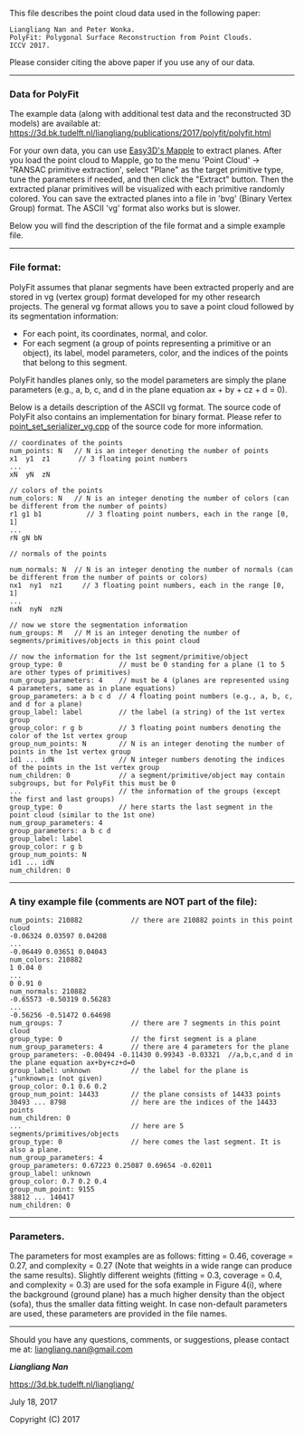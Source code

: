 This file describes the point cloud data used in the following paper:
```
Liangliang Nan and Peter Wonka. 
PolyFit: Polygonal Surface Reconstruction from Point Clouds. 
ICCV 2017.
```
Please consider citing the above paper if you use any of our data. 

---

### Data for PolyFit

The example data (along with additional test data and the reconstructed 3D models) are available at:
https://3d.bk.tudelft.nl/liangliang/publications/2017/polyfit/polyfit.html

For your own data, you can use [Easy3D's Mapple](https://github.com/LiangliangNan/Easy3D/releases) to extract planes. 
After you load the point cloud to Mapple, go to the menu 'Point Cloud' -> "RANSAC primitive extraction', select "Plane" as the target primitive type, 
tune the parameters if needed, and then click the "Extract" button. Then the extracted planar primitives will be visualized with each primitive randomly colored. 
You can save the extracted planes into a file in 'bvg' (Binary Vertex Group) format. The ASCII 'vg' format also works but is slower. 

Below you will find the description of the file format and a simple example file.
 
---

### File format:

PolyFit assumes that planar segments have been extracted properly and are stored in vg (vertex group) format developed for my other research projects. The general vg format allows you to save a point cloud followed by its segmentation information:
- For each point, its coordinates, normal, and color. 
- For each segment (a group of points representing a primitive or an object), its label, model parameters, color, and the 
    indices of the points that belong to this segment.

PolyFit handles planes only, so the model parameters are simply the plane parameters (e.g., a, b, c, and d in the plane 
equation ax + by + cz + d = 0).

Below is a details description of the ASCII vg format. The source code of PolyFit also contains an implementation for binary format. Please refer to [point_set_serializer_vg.cpp](https://github.com/LiangliangNan/PolyFit/blob/main/code/model/point_set_serializer_vg.cpp) of the source code for more information.

```
// coordinates of the points 
num_points: N   // N is an integer denoting the number of points
x1  y1  z1	     // 3 floating point numbers
...
xN  yN  zN

// colors of the points 
num_colors: N   // N is an integer denoting the number of colors (can be different from the number of points)
r1 g1 b1	       // 3 floating point numbers, each in the range [0, 1]
...
rN gN bN

// normals of the points 

num_normals: N  // N is an integer denoting the number of normals (can be different from the number of points or colors)
nx1  ny1  nz1	  // 3 floating point numbers, each in the range [0, 1]
...
nxN  nyN  nzN

// now we store the segmentation information
num_groups: M   // M is an integer denoting the number of segments/primitives/objects in this point cloud

// now the information for the 1st segment/primitive/object
group_type: 0              // must be 0 standing for a plane (1 to 5 are other types of primitives)
num_group_parameters: 4    // must be 4 (planes are represented using 4 parameters, same as in plane equations) 
group_parameters: a b c d  // 4 floating point numbers (e.g., a, b, c, and d for a plane)
group_label: label         // the label (a string) of the 1st vertex group
group_color: r g b         // 3 floating point numbers denoting the color of the 1st vertex group
group_num_points: N        // N is an integer denoting the number of points in the 1st vertex group
id1 ... idN                // N integer numbers denoting the indices of the points in the 1st vertex group
num_children: 0            // a segment/primitive/object may contain subgroups, but for PolyFit this must be 0
...                        // the information of the groups (except the first and last groups)
group_type: 0              // here starts the last segment in the point cloud (similar to the 1st one)
num_group_parameters: 4    
group_parameters: a b c d
group_label: label
group_color: r g b
group_num_points: N
id1 ... idN
num_children: 0
```

---

### A tiny example file (comments are NOT part of the file):
```
num_points: 210882            // there are 210882 points in this point cloud
-0.06324 0.03597 0.04208 
...
-0.06449 0.03651 0.04043 
num_colors: 210882
1 0.04 0 
...
0 0.91 0
num_normals: 210882
-0.65573 -0.50319 0.56283
...
-0.56256 -0.51472 0.64698 
num_groups: 7                 // there are 7 segments in this point cloud
group_type: 0                 // the first segment is a plane
num_group_parameters: 4       // there are 4 parameters for the plane
group_parameters: -0.00494 -0.11430 0.99343 -0.03321  //a,b,c,and d in the plane equation ax+by+cz+d=0
group_label: unknown          // the label for the plane is ¡°unknown¡± (not given)
group_color: 0.1 0.6 0.2
group_num_point: 14433        // the plane consists of 14433 points
30493 ... 8798                // here are the indices of the 14433 points
num_children: 0
...                           // here are 5 segments/primitives/objects
group_type: 0                 // here comes the last segment. It is also a plane.
num_group_parameters: 4
group_parameters: 0.67223 0.25087 0.69654 -0.02011 
group_label: unknown
group_color: 0.7 0.2 0.4
group_num_point: 9155
38812 ... 140417 
num_children: 0
```

---

### Parameters. 

The parameters for most examples are as follows: fitting = 0.46, coverage = 0.27, and complexity = 0.27 (Note that weights in a 
wide range can produce the same results). Slightly different weights (fitting = 0.3, coverage = 0.4, and complexity = 0.3) are used for the sofa example in Figure 4(i), where the background (ground plane) has a much higher density than the object (sofa), 
thus the smaller data fitting weight. In case non-default parameters are used, these parameters are provided in the file names.

---

Should you have any questions, comments, or suggestions, please contact me at: 
liangliang.nan@gmail.com

**_Liangliang Nan_**

https://3d.bk.tudelft.nl/liangliang/

July 18, 2017

Copyright (C) 2017 
